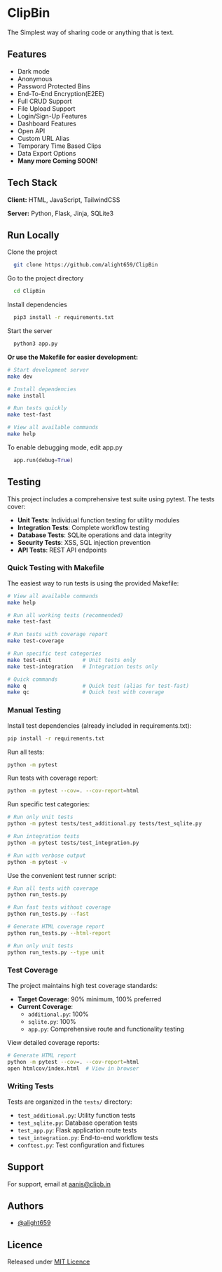 
# ClipBin

The Simplest way of sharing code or anything that is text.

## Features

- Dark mode
- Anonymous
- Password Protected Bins
- End-To-End Encryption(E2EE)
- Full CRUD Support
- File Upload Support
- Login/Sign-Up Features
- Dashboard Features
- Open API
- Custom URL Alias
- Temporary Time Based Clips
- Data Export Options
- **Many more Coming SOON!**


## Tech Stack

**Client:** HTML, JavaScript, TailwindCSS

**Server:** Python, Flask, Jinja, SQLite3


## Run Locally

Clone the project

```bash
  git clone https://github.com/alight659/ClipBin
```

Go to the project directory

```bash
  cd ClipBin
```

Install dependencies

```bash
  pip3 install -r requirements.txt
```

Start the server

```bash
  python3 app.py
```

**Or use the Makefile for easier development:**

```bash
# Start development server
make dev

# Install dependencies
make install

# Run tests quickly
make test-fast

# View all available commands
make help
```

To enable debugging mode, edit app.py

```python
  app.run(debug=True)
```

## Testing

This project includes a comprehensive test suite using pytest. The tests cover:

- **Unit Tests**: Individual function testing for utility modules
- **Integration Tests**: Complete workflow testing 
- **Database Tests**: SQLite operations and data integrity
- **Security Tests**: XSS, SQL injection prevention
- **API Tests**: REST API endpoints

### Quick Testing with Makefile

The easiest way to run tests is using the provided Makefile:

```bash
# View all available commands
make help

# Run all working tests (recommended)
make test-fast

# Run tests with coverage report
make test-coverage

# Run specific test categories
make test-unit          # Unit tests only
make test-integration   # Integration tests only

# Quick commands
make q                  # Quick test (alias for test-fast)
make qc                 # Quick test with coverage
```

### Manual Testing

Install test dependencies (already included in requirements.txt):

```bash
pip install -r requirements.txt
```

Run all tests:

```bash
python -m pytest
```

Run tests with coverage report:

```bash
python -m pytest --cov=. --cov-report=html
```

Run specific test categories:

```bash
# Run only unit tests
python -m pytest tests/test_additional.py tests/test_sqlite.py

# Run integration tests
python -m pytest tests/test_integration.py

# Run with verbose output
python -m pytest -v
```

Use the convenient test runner script:

```bash
# Run all tests with coverage
python run_tests.py

# Run fast tests without coverage
python run_tests.py --fast

# Generate HTML coverage report
python run_tests.py --html-report

# Run only unit tests
python run_tests.py --type unit
```

### Test Coverage

The project maintains high test coverage standards:

- **Target Coverage**: 90% minimum, 100% preferred
- **Current Coverage**: 
  - `additional.py`: 100%
  - `sqlite.py`: 100%
  - `app.py`: Comprehensive route and functionality testing

View detailed coverage reports:

```bash
# Generate HTML report
python -m pytest --cov=. --cov-report=html
open htmlcov/index.html  # View in browser
```

### Writing Tests

Tests are organized in the `tests/` directory:

- `test_additional.py`: Utility function tests
- `test_sqlite.py`: Database operation tests  
- `test_app.py`: Flask application route tests
- `test_integration.py`: End-to-end workflow tests
- `conftest.py`: Test configuration and fixtures

## Support

For support, email at [aanis@clipb.in](mailto:aanis@clipb.in)


## Authors

- [@alight659](https://www.github.com/alight659)

## Licence
Released under [MIT Licence](https://github.com/alight659/ClipBin/blob/main/LICENSE)
